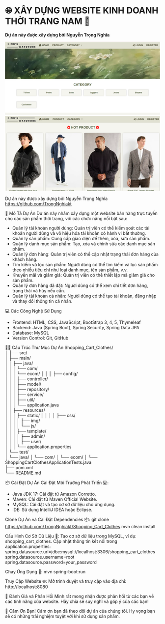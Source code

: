 # 🌐 **XÂY DỰNG WEBSITE KINH DOANH THỜI TRANG NAM 👕**

**Dự án này được xây dựng bởi Nguyễn Trọng Nghĩa**



<img src="/src/main/resources/static/img/background.png" alt="Ảnh mô tả">
<img src="/src/main/resources/static/img/nice.png" alt="Ảnh mô tả">



Dự án này được xây dựng bởi Nguyễn Trọng Nghĩa
https://github.com/TrongNghiakt



🚀 Mô Tả Dự Án
Dự án này nhằm xây dựng một website bán hàng trực tuyến cho các sản phẩm thời trang, với các chức năng nổi bật sau:

- Quản lý tài khoản người dùng: Quản trị viên có thể kiểm soát các tài khoản người dùng và vô hiệu hóa tài khoản có hành vi bất thường.
- Quản lý sản phẩm: Cung cấp giao diện để thêm, xóa, sửa sản phẩm.
- Quản lý danh mục sản phẩm: Tạo, xóa và chỉnh sửa các danh mục sản phẩm.
- Quản lý đơn hàng: Quản trị viên có thể cập nhật trạng thái đơn hàng của khách hàng.
- Tìm kiếm và lọc sản phẩm: Người dùng có thể tìm kiếm và lọc sản phẩm theo nhiều tiêu chí như loại danh mục, tên sản phẩm, v.v.
- Khuyến mãi và giảm giá: Quản trị viên có thể thiết lập mã giảm giá cho sản phẩm.
- Quản lý đơn hàng đã đặt: Người dùng có thể xem chi tiết đơn hàng, trạng thái và hủy nếu cần.
- Quản lý tài khoản cá nhân: Người dùng có thể tạo tài khoản, đăng nhập và thay đổi thông tin cá nhân.




💻 Các Công Nghệ Sử Dụng
- Frontend: HTML, CSS, JavaScript, BootStrap 3, 4, 5, Thymeleaf
- Backend: Java (Spring Boot), Spring Security, Spring Data JPA
- Database: MySQL
- Version Control: Git, GitHub




🧑‍💻 Cấu Trúc Thư Mục Dự Án
Shopping_Cart_Clothes/                           
│
├── src/                          
│   ├── main/                     
│   │   ├── java/                
│   │   │   └── com/              
│   │   │       └── ecom/
│   │   │           ├── config/      
│   │   │           ├── controller/  
│   │   │           ├── model/       
│   │   │           ├── repository/  
│   │   │           ├── service/     
│   │   │           ├── util/        
│   │   │           └── application.java  
│   │   ├── resources/         
│   │   │   ├── static/
│   │   │   │   ├── css/           
│   │   │   │   ├── img/             
│   │   │   │   └── js/             
│   │   │   ├── template/           
│   │   │   │   ├── admin/           
│   │   │   │   ├── user/            
│   │   │   └── application.properties  
│   └── test/                   
│       └── java/
│           └── com/
│               └── ecom/
│                   └── ShoppingCartClothesApplicationTests.java  
├── pom.xml                      
└── README.md                    




📦 Cài Đặt Dự Án
Cài Đặt Môi Trường Phát Triển 💻:
- Java JDK 17: Cài đặt từ Amazon Corretto.
- Maven: Cài đặt từ Maven Official Website.
- MySQL: Cài đặt và tạo cơ sở dữ liệu cho ứng dụng.
- IDE: Sử dụng IntelliJ IDEA hoặc Eclipse.



Clone Dự Án và Cài Đặt Dependencies 📦:
git clone https://github.com/TrongNghiakt/Shopping_Cart_Clothes
mvn clean install



Cấu Hình Cơ Sở Dữ Liệu 💾:
Tạo cơ sở dữ liệu trong MySQL, ví dụ: shopping_cart_clothes.
Cập nhật thông tin kết nối trong application.properties:
spring.datasource.url=jdbc:mysql://localhost:3306/shopping_cart_clothes
spring.datasource.username=root
spring.datasource.password=your_password



Chạy Ứng Dụng 🚀:
mvn spring-boot:run



Truy Cập Website 🌐: Mở trình duyệt và truy cập vào địa chỉ: http://localhost:8080




📝 Đánh Giá và Phản Hồi
Mình rất mong nhận được phản hồi từ các bạn về các tính năng của website. Hãy chia sẻ suy nghĩ và góp ý của các bạn!



🙌 Cảm Ơn Bạn!
Cảm ơn bạn đã theo dõi dự án của chúng tôi. Hy vọng bạn sẽ có những trải nghiệm tuyệt vời khi sử dụng sản phẩm.